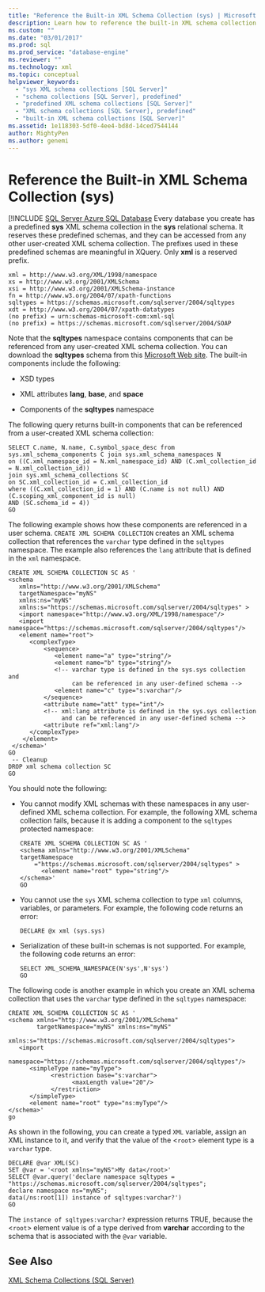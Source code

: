 ```yaml
---
title: "Reference the Built-in XML Schema Collection (sys) | Microsoft Docs"
description: Learn how to reference the built-in XML schema collection sys that is predefined for every database you create.
ms.custom: ""
ms.date: "03/01/2017"
ms.prod: sql
ms.prod_service: "database-engine"
ms.reviewer: ""
ms.technology: xml
ms.topic: conceptual
helpviewer_keywords: 
  - "sys XML schema collections [SQL Server]"
  - "schema collections [SQL Server], predefined"
  - "predefined XML schema collections [SQL Server]"
  - "XML schema collections [SQL Server], predefined"
  - "built-in XML schema collections [SQL Server]"
ms.assetid: 1e118303-5df0-4ee4-bd8d-14ced7544144
author: MightyPen
ms.author: genemi
---
```

# Reference the Built-in XML Schema Collection (sys)
[!INCLUDE [SQL Server Azure SQL Database](../../includes/applies-to-version/sql-asdb.md)
  Every database you create has a predefined **sys** XML schema collection in the **sys** relational schema. It reserves these predefined schemas, and they can be accessed from any other user-created XML schema collection. The prefixes used in these predefined schemas are meaningful in XQuery. Only **xml** is a reserved prefix.  
  
```  
xml = http://www.w3.org/XML/1998/namespace  
xs = http://www.w3.org/2001/XMLSchema  
xsi = http://www.w3.org/2001/XMLSchema-instance  
fn = http://www.w3.org/2004/07/xpath-functions  
sqltypes = https://schemas.microsoft.com/sqlserver/2004/sqltypes  
xdt = http://www.w3.org/2004/07/xpath-datatypes  
(no prefix) = urn:schemas-microsoft-com:xml-sql  
(no prefix) = https://schemas.microsoft.com/sqlserver/2004/SOAP  
```  
  
 Note that the **sqltypes** namespace contains components that can be referenced from any user-created XML schema collection. You can download the **sqltypes** schema from this [Microsoft Web site](https://go.microsoft.com/fwlink/?linkid=31850). The built-in components include the following:  
  
-   XSD types  
  
-   XML attributes **lang**, **base**, and **space**  
  
-   Components of the **sqltypes** namespace  
  
 The following query returns built-in components that can be referenced from a user-created XML schema collection:  
  
```  
SELECT C.name, N.name, C.symbol_space_desc from sys.xml_schema_components C join sys.xml_schema_namespaces N  
on ((C.xml_namespace_id = N.xml_namespace_id) AND (C.xml_collection_id = N.xml_collection_id))  
join sys.xml_schema_collections SC  
on SC.xml_collection_id = C.xml_collection_id  
where ((C.xml_collection_id = 1) AND (C.name is not null) AND (C.scoping_xml_component_id is null)   
AND (SC.schema_id = 4))  
GO  
```  
  
 The following example shows how these components are referenced in a user schema. `CREATE XML SCHEMA COLLECTION` creates an XML schema collection that references the `varchar` type defined in the `sqltypes` namespace. The example also references the `lang` attribute that is defined in the `xml` namespace.  
  
```  
CREATE XML SCHEMA COLLECTION SC AS '  
<schema   
   xmlns="http://www.w3.org/2001/XMLSchema"   
   targetNamespace="myNS"  
   xmlns:ns="myNS"  
   xmlns:s="https://schemas.microsoft.com/sqlserver/2004/sqltypes" >   
   <import namespace="http://www.w3.org/XML/1998/namespace"/>  
   <import namespace="https://schemas.microsoft.com/sqlserver/2004/sqltypes"/>  
   <element name="root">  
      <complexType>  
          <sequence>  
             <element name="a" type="string"/>  
             <element name="b" type="string"/>  
             <!-- varchar type is defined in the sys.sys collection and   
                  can be referenced in any user-defined schema -->  
             <element name="c" type="s:varchar"/>  
          </sequence>  
          <attribute name="att" type="int"/>  
          <!-- xml:lang attribute is defined in the sys.sys collection   
               and can be referenced in any user-defined schema -->  
          <attribute ref="xml:lang"/>  
      </complexType>  
    </element>  
 </schema>'  
GO  
 -- Cleanup  
DROP xml schema collection SC   
GO  
```  
  
 You should note the following:  
  
-   You cannot modify XML schemas with these namespaces in any user-defined XML schema collection. For example, the following XML schema collection fails, because it is adding a component to the `sqltypes` protected namespace:  
  
    ```  
    CREATE XML SCHEMA COLLECTION SC AS '  
    <schema xmlns="http://www.w3.org/2001/XMLSchema"   
    targetNamespace    
        ="https://schemas.microsoft.com/sqlserver/2004/sqltypes" >   
          <element name="root" type="string"/>  
    </schema>'  
    GO  
    ```  
  
-   You cannot use the `sys` XML schema collection to type `xml` columns, variables, or parameters. For example, the following code returns an error:  
  
    ```  
    DECLARE @x xml (sys.sys)  
    ```  
  
-   Serialization of these built-in schemas is not supported. For example, the following code returns an error:  
  
    ```  
    SELECT XML_SCHEMA_NAMESPACE(N'sys',N'sys')  
    GO  
    ```  
  
 The following code is another example in which you create an XML schema collection that uses the `varchar` type defined in the `sqltypes` namespace:  
  
```  
CREATE XML SCHEMA COLLECTION SC AS '  
<schema xmlns="http://www.w3.org/2001/XMLSchema"   
        targetNamespace="myNS" xmlns:ns="myNS"  
        xmlns:s="https://schemas.microsoft.com/sqlserver/2004/sqltypes">  
   <import     
     namespace="https://schemas.microsoft.com/sqlserver/2004/sqltypes"/>  
      <simpleType name="myType">  
            <restriction base="s:varchar">  
                  <maxLength value="20"/>  
            </restriction>  
      </simpleType>  
      <element name="root" type="ns:myType"/>  
</schema>'  
go  
```  
  
 As shown in the following, you can create a typed `XML` variable, assign an XML instance to it, and verify that the value of the <`root`> element type is a `varchar` type.  
  
```  
DECLARE @var XML(SC)  
SET @var = '<root xmlns="myNS">My data</root>'  
SELECT @var.query('declare namespace sqltypes = "https://schemas.microsoft.com/sqlserver/2004/sqltypes";  
declare namespace ns="myNS";   
data(/ns:root[1]) instance of sqltypes:varchar?')  
GO  
```  
  
 The `instance of sqltypes:varchar?` expression returns TRUE, because the <`root`> element value is of a type derived from **varchar** according to the schema that is associated with the `@var` variable.  
  
## See Also  
 [XML Schema Collections &#40;SQL Server&#41;](../../relational-databases/xml/xml-schema-collections-sql-server.md)  
  
  
